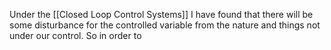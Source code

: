 Under the [[Closed Loop Control Systems]] I have found that there will be some disturbance for the controlled variable from the nature and things not under our control. So in order to